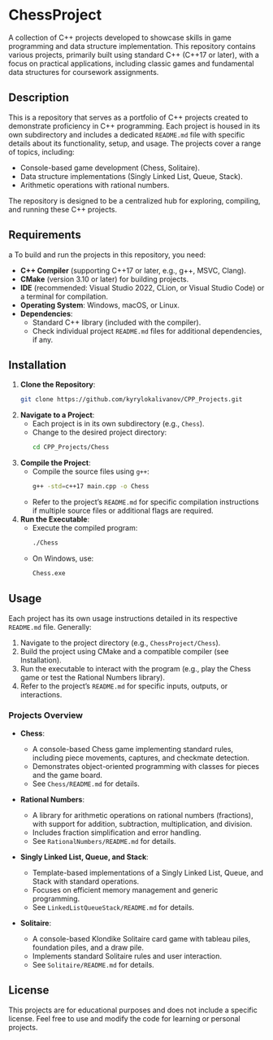 # ChessProject

A collection of C++ projects developed to showcase skills in game programming and data structure implementation. This repository contains various projects, primarily built using standard C++ (C++17 or later), with a focus on practical applications, including classic games and fundamental data structures for coursework assignments.

## Description

This is a repository that serves as a portfolio of C++ projects created to demonstrate proficiency in C++ programming. Each project is housed in its own subdirectory and includes a dedicated `README.md` file with specific details about its functionality, setup, and usage. The projects cover a range of topics, including:

- Console-based game development (Chess, Solitaire).
- Data structure implementations (Singly Linked List, Queue, Stack).
- Arithmetic operations with rational numbers.

The repository is designed to be a centralized hub for exploring, compiling, and running these C++ projects.

## Requirements
a
To build and run the projects in this repository, you need:

- **C++ Compiler** (supporting C++17 or later, e.g., g++, MSVC, Clang).
- **CMake** (version 3.10 or later) for building projects.
- **IDE** (recommended: Visual Studio 2022, CLion, or Visual Studio Code) or a terminal for compilation.
- **Operating System**: Windows, macOS, or Linux.
- **Dependencies**:
  - Standard C++ library (included with the compiler).
  - Check individual project `README.md` files for additional dependencies, if any.

## Installation

1. **Clone the Repository**:
   ```bash
   git clone https://github.com/kyrylokalivanov/CPP_Projects.git
   ```
2. **Navigate to a Project**:
   - Each project is in its own subdirectory (e.g., `Chess`).
   - Change to the desired project directory:
     ```bash
     cd CPP_Projects/Chess
     ```
3. **Compile the Project**:
   - Compile the source files using `g++`:
     ```bash
     g++ -std=c++17 main.cpp -o Chess
     ```
   - Refer to the project’s `README.md` for specific compilation instructions if multiple source files or additional flags are required.
4. **Run the Executable**:
   - Execute the compiled program:
     ```bash
     ./Chess
     ```
   - On Windows, use:
     ```bash
     Chess.exe
     ```

## Usage

Each project has its own usage instructions detailed in its respective `README.md` file. Generally:

1. Navigate to the project directory (e.g., `ChessProject/Chess`).
2. Build the project using CMake and a compatible compiler (see Installation).
3. Run the executable to interact with the program (e.g., play the Chess game or test the Rational Numbers library).
4. Refer to the project’s `README.md` for specific inputs, outputs, or interactions.

### Projects Overview

- **Chess**:
  - A console-based Chess game implementing standard rules, including piece movements, captures, and checkmate detection.
  - Demonstrates object-oriented programming with classes for pieces and the game board.
  - See `Chess/README.md` for details.

- **Rational Numbers**:
  - A library for arithmetic operations on rational numbers (fractions), with support for addition, subtraction, multiplication, and division.
  - Includes fraction simplification and error handling.
  - See `RationalNumbers/README.md` for details.

- **Singly Linked List, Queue, and Stack**:
  - Template-based implementations of a Singly Linked List, Queue, and Stack with standard operations.
  - Focuses on efficient memory management and generic programming.
  - See `LinkedListQueueStack/README.md` for details.

- **Solitaire**:
  - A console-based Klondike Solitaire card game with tableau piles, foundation piles, and a draw pile.
  - Implements standard Solitaire rules and user interaction.
  - See `Solitaire/README.md` for details.

## License

This projects are for educational purposes and does not include a specific license. Feel free to use and modify the code for learning or personal projects.
